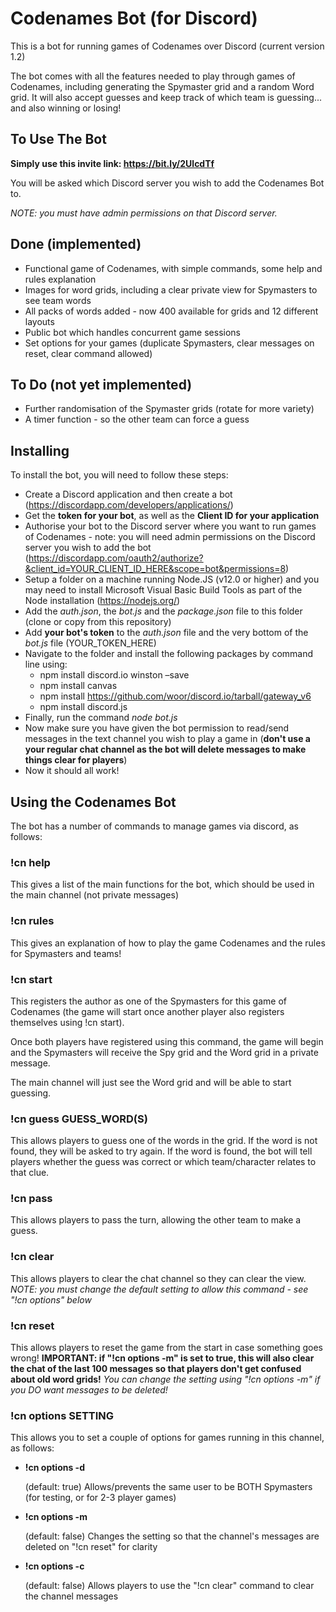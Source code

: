 # Codenames Bot (for Discord)

This is a bot for running games of Codenames over Discord (current version 1.2)

The bot comes with all the features needed to play through games of Codenames, including generating the Spymaster grid and a random Word grid. It will also accept guesses and keep track of which team is guessing... and also winning or losing!

## To Use The Bot
**Simply use this invite link: https://bit.ly/2UlcdTf**

You will be asked which Discord server you wish to add the Codenames Bot to.

_NOTE: you must have admin permissions on that Discord server._

## Done (implemented)

* Functional game of Codenames, with simple commands, some help and rules explanation
* Images for word grids, including a clear private view for Spymasters to see team words
* All packs of words added - now 400 available for grids and 12 different layouts
* Public bot which handles concurrent game sessions
* Set options for your games (duplicate Spymasters, clear messages on reset, clear command allowed)

## To Do (not yet implemented)

* Further randomisation of the Spymaster grids (rotate for more variety)
* A timer function - so the other team can force a guess

## Installing

To install the bot, you will need to follow these steps:

* Create a Discord application and then create a bot (https://discordapp.com/developers/applications/)
* Get the __token for your bot__, as well as the __Client ID for your application__
* Authorise your bot to the Discord server where you want to run games of Codenames - note: you will need admin permissions on the Discord server you wish to add the bot (https://discordapp.com/oauth2/authorize?&client_id=YOUR_CLIENT_ID_HERE&scope=bot&permissions=8)
* Setup a folder on a machine running Node.JS (v12.0 or higher) and you may need to install Microsoft Visual Basic Build Tools as part of the Node installation (https://nodejs.org/)
* Add the *auth.json*, the *bot.js* and the *package.json* file to this folder (clone or copy from this repository)
* Add __your bot's token__ to the *auth.json* file and the very bottom of the *bot.js* file (YOUR_TOKEN_HERE)
* Navigate to the folder and install the following packages by command line using:
  * npm install discord.io winston –save
  * npm install canvas
  * npm install https://github.com/woor/discord.io/tarball/gateway_v6
  * npm install discord.js
* Finally, run the command *node bot.js*
* Now make sure you have given the bot permission to read/send messages in the text channel you wish to play a game in (**don't use a your regular chat channel as the bot will delete messages to make things clear for players**)
* Now it should all work!

## Using the Codenames Bot

The bot has a number of commands to manage games via discord, as follows:

### !cn help
This gives a list of the main functions for the bot, which should be used in the main channel (not private messages)

### !cn rules
This gives an explanation of how to play the game Codenames and the rules for Spymasters and teams!

### !cn start
This registers the author as one of the Spymasters for this game of Codenames (the game will start once another player also registers themselves using !cn start). 

Once both players have registered using this command, the game will begin and the Spymasters will receive the Spy grid and the Word grid in a private message. 

The main channel will just see the Word grid and will be able to start guessing.

### !cn guess GUESS_WORD(S)
This allows players to guess one of the words in the grid. If the word is not found, they will be asked to try again. If the word is found, the bot will tell players whether the guess was correct or which team/character relates to that clue.

### !cn pass
This allows players to pass the turn, allowing the other team to make a guess.

### !cn clear
This allows players to clear the chat channel so they can clear the view.
_NOTE: you must change the default setting to allow this command - see "!cn options" below_

### !cn reset
This allows players to reset the game from the start in case something goes wrong! 
**IMPORTANT: if "!cn options -m" is set to true, this will also clear the chat of the last 100 messages so that players don't get confused about old word grids!**
_You can change the setting using "!cn options -m" if you DO want messages to be deleted!_

### !cn options SETTING
This allows you to set a couple of options for games running in this channel, as follows:

* **!cn options -d**
 
  (default: true) Allows/prevents the same user to be BOTH Spymasters (for testing, or for 2-3 player games)
 
* **!cn options -m**
 
  (default: false) Changes the setting so that the channel's messages are deleted on "!cn reset" for clarity

* **!cn options -c**
  
  (default: false) Allows players to use the "!cn clear" command to clear the channel messages
